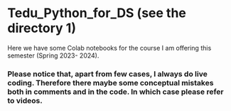 # Tedu_Python_for_DS (see the directory 1) 
Here we have some Colab notebooks for the course I am offering this semester (Spring 2023- 2024). 

### Please notice that, apart from few cases, I always do live coding. Therefore there maybe some conceptual mistakes both in comments and in the code. In which case please refer to videos.
